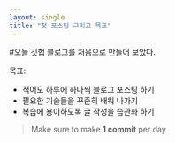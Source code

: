 ```yaml
---
layout: single
title: "첫 포스팅 그리고 목표"
---
```


#오늘 깃헙 블로그를 처음으로 만들어 보았다.

목표:
* 적어도 하루에 하나씩 블로그 포스팅 하기  
* 필요한 기술들을 꾸준히 배워 나가기  
* 복습에 용이하도록 글 작성을 습관화 하기  

>Make sure to make **1 commit** per day
